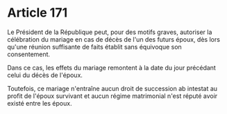 # Article 171

<p>   Le Président de la République peut, pour des motifs graves, autoriser la célébration du mariage en cas de décès de l'un des futurs époux, dès lors qu'une réunion suffisante de faits établit sans équivoque son consentement.</p><p>   Dans ce cas, les effets du mariage remontent à la date du jour précédant celui du décès de l'époux.</p><p>   Toutefois, ce mariage n'entraîne aucun droit de succession ab intestat au profit de l'époux survivant et aucun régime matrimonial n'est réputé avoir existé entre les époux.</p>